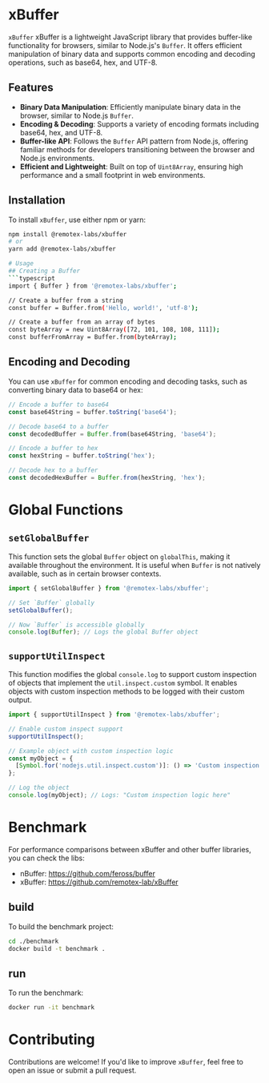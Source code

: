 # xBuffer

`xBuffer`
xBuffer is a lightweight JavaScript library that provides buffer-like functionality for browsers, similar to Node.js's `Buffer`. 
It offers efficient manipulation of binary data and supports common encoding and decoding operations, such as base64, hex, and UTF-8.

## Features

- **Binary Data Manipulation**:  Efficiently manipulate binary data in the browser, similar to Node.js `Buffer`.
- **Encoding & Decoding**: Supports a variety of encoding formats including base64, hex, and UTF-8.
- **Buffer-like API**: Follows the `Buffer` API pattern from Node.js, offering familiar methods for developers transitioning between the browser and Node.js environments.
- **Efficient and Lightweight**: Built on top of `Uint8Array`, ensuring high performance and a small footprint in web environments.

## Installation

To install `xBuffer`, use either npm or yarn:
```bash
npm install @remotex-labs/xbuffer
# or
yarn add @remotex-labs/xbuffer

# Usage
## Creating a Buffer
```typescript
import { Buffer } from '@remotex-labs/xbuffer';

// Create a buffer from a string
const buffer = Buffer.from('Hello, world!', 'utf-8');

// Create a buffer from an array of bytes
const byteArray = new Uint8Array([72, 101, 108, 108, 111]);
const bufferFromArray = Buffer.from(byteArray);
```

## Encoding and Decoding
You can use `xBuffer` for common encoding and decoding tasks, such as converting binary data to base64 or hex:
```typescript
// Encode a buffer to base64
const base64String = buffer.toString('base64');

// Decode base64 to a buffer
const decodedBuffer = Buffer.from(base64String, 'base64');

// Encode a buffer to hex
const hexString = buffer.toString('hex');

// Decode hex to a buffer
const decodedHexBuffer = Buffer.from(hexString, 'hex');
```

# Global Functions
## `setGlobalBuffer`
This function sets the global `Buffer` object on `globalThis`, making it available throughout the environment. It is useful when `Buffer` is not natively available, such as in certain browser contexts.
```typescript
import { setGlobalBuffer } from '@remotex-labs/xbuffer';

// Set `Buffer` globally
setGlobalBuffer();

// Now `Buffer` is accessible globally
console.log(Buffer); // Logs the global Buffer object
```

## `supportUtilInspect`
This function modifies the global `console.log` to support custom inspection of objects that implement the `util.inspect.custom` symbol. 
It enables objects with custom inspection methods to be logged with their custom output.
```typescript
import { supportUtilInspect } from '@remotex-labs/xbuffer';

// Enable custom inspect support
supportUtilInspect();

// Example object with custom inspection logic
const myObject = {
  [Symbol.for('nodejs.util.inspect.custom')]: () => 'Custom inspection logic here',
};

// Log the object
console.log(myObject); // Logs: "Custom inspection logic here"
```

# Benchmark
For performance comparisons between xBuffer and other buffer libraries, you can check the libs:
- nBuffer: https://github.com/feross/buffer
- xBuffer: https://github.com/remotex-lab/xBuffer

## build
To build the benchmark project:

```bash
cd ./benchmark
docker build -t benchmark .
```

## run 
To run the benchmark:
```bash
docker run -it benchmark
```

# Contributing
Contributions are welcome! If you'd like to improve `xBuffer`, feel free to open an issue or submit a pull request.
